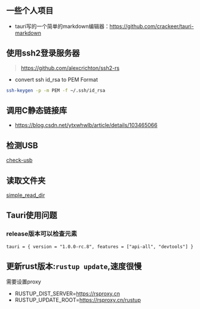 ## 一些个人项目

- tauri写的一个简单的markdown编辑器：https://github.com/crackeer/tauri-markdown


## 使用ssh2登录服务器
> https://github.com/alexcrichton/ssh2-rs

- convert ssh id_rsa to PEM Format

```sh
ssh-keygen -p -m PEM -f ~/.ssh/id_rsa
```    

## 调用C静态链接库
- https://blog.csdn.net/ytxwhwlb/article/details/103465066

## 检测USB

[check-usb](./code/rust.rs ':include :type=code :fragment=check-usb')


## 读取文件夹

[simple_read_dir](./code/rust.rs ':include :type=code :fragment=simple_read_dir')

## Tauri使用问题

### release版本可以检查元素

```
tauri = { version = "1.0.0-rc.8", features = ["api-all", "devtools"] }
```

## 更新rust版本:`rustup update`,速度很慢

需要设置proxy
- RUSTUP_DIST_SERVER=https://rsproxy.cn
- RUSTUP_UPDATE_ROOT=https://rsproxy.cn/rustup

